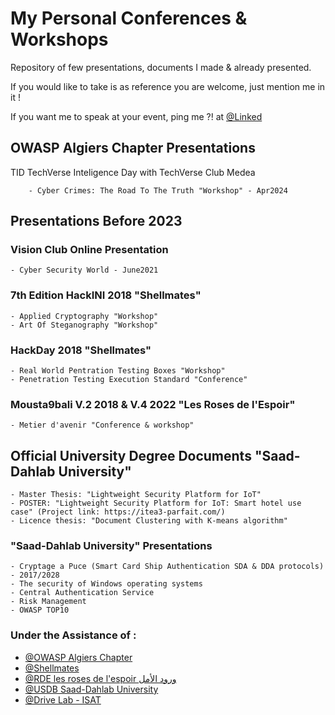 # My Personal Conferences & Workshops
Repository of few presentations, documents I made & already presented.

If you would like to take is as reference you are welcome, just mention me in it !

If you want me to speak at your event, ping me ?! at [@Linked](https://www.linkedin.com/in/mehdi-nacer-kerkar-cyber-security-consultant/)


## OWASP Algiers Chapter Presentations
TID TechVerse Inteligence Day with TechVerse Club Medea

        - Cyber Crimes: The Road To The Truth "Workshop" - Apr2024


## Presentations Before 2023

### Vision Club Online Presentation
    - Cyber Security World - June2021

### 7th Edition HackINI 2018 "Shellmates"

    - Applied Cryptography "Workshop"
    - Art Of Steganography "Workshop"

### HackDay 2018 "Shellmates"

    - Real World Pentration Testing Boxes "Workshop"
    - Penetration Testing Execution Standard "Conference"
    
### Mousta9bali V.2 2018 & V.4 2022 "Les Roses de l'Espoir" 

    - Metier d'avenir "Conference & workshop"


## Official University Degree Documents "Saad-Dahlab University"

    - Master Thesis: "Lightweight Security Platform for IoT"
    - POSTER: "Lightweight Security Platform for IoT: Smart hotel use case" (Project link: https://itea3-parfait.com/)
    - Licence thesis: "Document Clustering with K-means algorithm"

### "Saad-Dahlab University" Presentations 

    - Cryptage a Puce (Smart Card Ship Authentication SDA & DDA protocols) - 2017/2028
    - The security of Windows operating systems
    - Central Authentication Service
    - Risk Management
    - OWASP TOP10


    
 ### Under the Assistance of :
 
 - [@OWASP Algiers Chapter](https://owasp.org/www-chapter-algiers/)
 - [@Shellmates](https://shellmates-club.com)
 - [@RDE les roses de l'espoir ورود الأمل](https://m.facebook.com/100064379903857/)
 - [@USDB Saad-Dahlab University](http://www.univ-blida.dz)
 - [@Drive Lab - ISAT](https://www.isat.fr/formations/laboratoire-drive)
